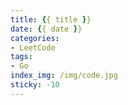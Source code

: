 ```yaml
---
title: {{ title }}
date: {{ date }}
categories:
- LeetCode
tags:
- Go
index_img: /img/code.jpg
sticky: -10
---
```


